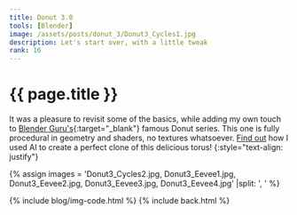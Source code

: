 ```yaml
---
title: Donut 3.0
tools: [Blender]
image: /assets/posts/donut_3/Donut3_Cycles1.jpg
description: Let's start over, with a little tweak
rank: 16
---
```


# {{ page.title }}
It was a pleasure to revisit some of the basics, while adding my own touch to [Blender Guru's](https://www.blenderguru.com){:target="_blank"} famous Donut series. This one is fully procedural in geometry and shaders, no textures whatsoever. [Find out](/projects/blender_nerf) how I used AI to create a perfect clone of this delicious torus!
{:style="text-align: justify"}

{% assign images = 'Donut3_Cycles2.jpg, Donut3_Eevee1.jpg, Donut3_Eevee2.jpg, Donut3_Eevee3.jpg, Donut3_Eevee4.jpg' |split: ', ' %}

{% include blog/img-code.html %}
{% include back.html %}
